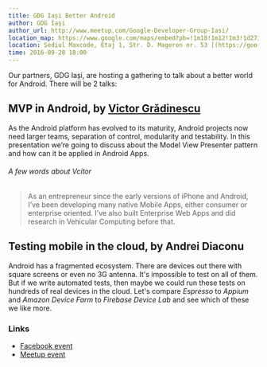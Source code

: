 ```yaml
---
title: GDG Iași Better Android
author: GDG Iași
author_url: http://www.meetup.com/Google-Developer-Group-Iasi/
location_map: https://www.google.com/maps/embed?pb=!1m18!1m12!1m3!1d2713.2087644815665!2d27.59146435129728!3d47.15376557905496!2m3!1f0!2f0!3f0!3m2!1i1024!2i768!4f13.1!3m3!1m2!1s0x40cafb99bdb1a83b%3A0x5d8a792aef5e30ee!2sMaxcode!5e0!3m2!1sen!2sro!4v1459695635353
location: Sediul Maxcode, Etaj 1, Str. D. Mageron nr. 53 [(https://goo.gl/maps/f67fLPM6Qis)](https://goo.gl/maps/f67fLPM6Qis)
time: 2016-09-28 18:00
---
```

Our partners, GDG Iași, are hosting a gathering to talk about a better world for Android. There will be 2 talks:

## MVP in Android, by [Victor Grădinescu](https://www.linkedin.com/in/victorradugradinescu)

As the Android platform has evolved to its maturity, Android projects now need larger teams, separation of control, modularity and testability. In this presentation we’re going to discuss about the Model View Presenter pattern and how can it be applied in Android Apps.

###### A few words about Vcitor

> As an entrepreneur since the early versions of iPhone and Android, I’ve been developing many native Mobile Apps, either consumer or enterprise oriented. I've also built Enterprise Web Apps and did research in Vehicular Computing before that.

## Testing mobile in the cloud, by Andrei Diaconu

Android has a fragmented ecosystem. There are devices out there with square screens or even no 3G antenna. It's impossible to test on all of them. But if we write automated tests, then maybe we could run these tests on hundreds of real devices in the cloud. Let's compare *Espresso* to *Appium* and *Amazon Device Farm* to *Firebase Device Lab* and see which of these we like more.

### Links

* [Facebook event](https://www.facebook.com/events/1801247283446363/)
* [Meetup event](https://www.meetup.com/Google-Developer-Group-Iasi/events/234150313/)